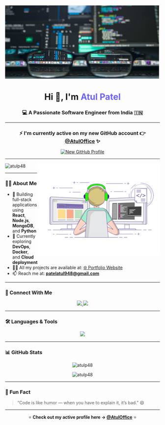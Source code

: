 <!-- Header -->
![logo](https://github.com/Atulp48/Atulp48/blob/main/Screenshot%202024-10-18%20065937.png)

<h1 align="center">
  Hi 👋, I'm <span style="color:#6C63FF;">Atul Patel</span>
</h1>
<h3 align="center">💻 A Passionate Software Engineer from India 🇮🇳</h3>

---

<div align="center">
  <h3>⚡ I'm currently active on my new GitHub account 👉 
  <a href="https://github.com/AtulOffice" target="_blank">@AtulOffice</a> ✨</h3>
  
  <a href="https://github.com/AtulOffice" target="_blank">
    <img src="https://img.shields.io/badge/Visit-New%20GitHub%20Profile-blueviolet?style=for-the-badge&logo=github" alt="New GitHub Profile"/>
  </a>
</div>

---

<img align="right" alt="coding" width="400" src="https://github.com/Atulp48/Atulp48/blob/main/hi.gif">

<p align="left">
  <img src="https://komarev.com/ghpvc/?username=atulp48&label=Profile%20views&color=0e75b6&style=flat" alt="atulp48" />
</p>

---

### 👨‍💻 About Me  

- 🚀 Building full-stack applications using **React**, **Node.js**, **MongoDB**, and **Python**  
- 🌱 Currently exploring **DevOps**, **Docker**, and **Cloud deployment**  
- 👨‍💻 All my projects are available at: [🌐 Portfolio Website](https://atul18.netlify.app)  
- 📫 Reach me at: **patelatul948@gmail.com**

---

### 🤝 Connect With Me  

<p align="center">
  <a href="https://www.linkedin.com/in/atul-kumar-patel-997337226/" target="_blank">
    <img src="https://img.shields.io/badge/LinkedIn-0077B5.svg?style=for-the-badge&logo=linkedin&logoColor=white"/>
  </a>
  <a href="https://www.geeksforgeeks.org/user/patelatp0j3/" target="_blank">
    <img src="https://img.shields.io/badge/GeeksforGeeks-2F8D46.svg?style=for-the-badge&logo=geeksforgeeks&logoColor=white"/>
  </a>
</p>

---

### 🛠️ Languages & Tools  

<p align="center">
  <img src="https://skillicons.dev/icons?i=html,css,js,react,redux,nodejs,express,mongodb,mysql,python,cpp,tailwind,docker,redis,firebase,git" />
</p>

---

### 📊 GitHub Stats  

<p align="center">
  <img src="https://github-readme-stats.vercel.app/api/top-langs?username=atulp48&show_icons=true&locale=en&layout=compact&theme=tokyonight" alt="atulp48" />
</p>

<p align="center">
  <img src="https://github-readme-streak-stats.herokuapp.com/?user=atulp48&theme=tokyonight" alt="atulp48" />
</p>

---

### 🌟 Fun Fact  

> “Code is like humor — when you have to explain it, it’s bad.” 😄

---

<div align="center">
  
⭐ **Check out my active profile here → [@AtulOffice](https://github.com/AtulOffice)** ⭐  

</div>
